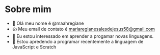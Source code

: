 # Sobre mim
- 👋 Olá meu nome é @maahregiane
- 👍 Meu email de contato é mariaregianesalesdejesus58@gmail.com
- 👀 Eu estou interessado em aprender a progamar novas linguagens.
- 🌱 Estou apredendo a programar recentemente a linguagem de JavaScript e Scratch

